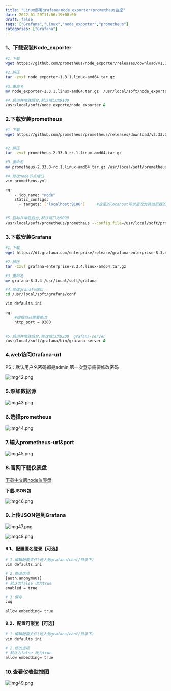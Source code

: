```yaml
---
title: "Linux部署grafana+node_exporter+prometheus监控"
date: 2022-01-20T11:06:19+08:00
draft: false
tags: ["Grafana","Linux","node_exporter","prometheus"]
categories: ["Grafana"]
---
```


### 1、下载安装Node_exporter
```bash
#1.下载
wget https://github.com/prometheus/node_exporter/releases/download/v1.3.1/node_exporter-1.3.1.linux-amd64.tar.gz

#2.解压
tar -zvxf node_exporter-1.3.1.linux-amd64.tar.gz 

#3.重命名
mv node_exporter-1.3.1.linux-amd64.tar.gz  /usr/local/soft/node_exporter

#4.启动并常驻后台,默认端口为9100
/usr/local/soft/node_exporte/node_exporter &   
```

### 2.下载安装prometheus
```bash
#1.下载
wget https://github.com/prometheus/prometheus/releases/download/v2.33.0-rc.1/prometheus-2.33.0-rc.1.linux-amd64.tar.gz


#2.解压
tar -zvxf prometheus-2.33.0-rc.1.linux-amd64.tar.gz

#3.重命名
mv prometheus-2.33.0-rc.1.linux-amd64.tar.gz /usr/local/soft/prometheus

#4.修改node节点端口
vim prometheus.yml

eg:
    - job_name: "node"
    static_configs:
      - targets: ["localhost:9100"]     #这里的locahost可以更改为其他机器的ip，但是监控机需要和被监控机互相通信
      

#5.启动并常驻后台,默认端口为9090
/usr/local/soft/prometheus/prometheus --config.file=/usr/local/soft/prometheus/prometheus.yml  &  
```


### 3.下载安装Grafana
```bash
#1.下载
wget https://dl.grafana.com/enterprise/release/grafana-enterprise-8.3.4.linux-amd64.tar.gz

#2.解压
tar -zxvf grafana-enterprise-8.3.4.linux-amd64.tar.gz

#3.重命名
mv grafana-8.3.4 /usr/local/soft/grafana

#4.修改granafa端口
cd /usr/local/soft/grafana/conf

vim defaults.ini

eg:
    #根据自己需要修改
    http_port = 9200   
      

#5.启动并常驻后台,修改端口为9200  grafana-server
/usr/local/soft/grafana/bin/grafana-server &
```

### 4.web访问Grafana-url

PS：默认用户名密码都是admin,第一次登录需要修改密码

![img42.png](/img/img42.png)

### 5.添加数据源

![img43.png](/img/img43.png)


### 6.选择prometheus

![img44.png](/img/img44.png)

### 7.输入prometheus-url&port

![img45.png](/img/img45.png)


### 8.官网下载仪表盘

[下载中文版node仪表盘](https://grafana.com/grafana/dashboards/8919)

**下载JSON包**

![img46.png](/img/img46.png)


### 9.上传JSON包到Grafana

![img47.png](/img/img47.png)

![img48.png](/img/img48.png)

#### 9.1、配置匿名登录【可选】
```bash
# 1.编辑配置文件(进入到grafana/conf/目录下)
vim defaults.ini

# 2.修改选项
[auth.anonymous]
# 默认为false 改为true
enabled = true

# 3.保存
:wq

allow embedding= true

```

#### 9.2、配置可嵌套【可选】
```bash
# 1.编辑配置文件(进入到grafana/conf/目录下)
vim defaults.ini

# 2.修改选项
# 默认为false 改为true
allow embedding= true
```

### 10.查看仪表监控图

![img49.png](/img/img49.png)
